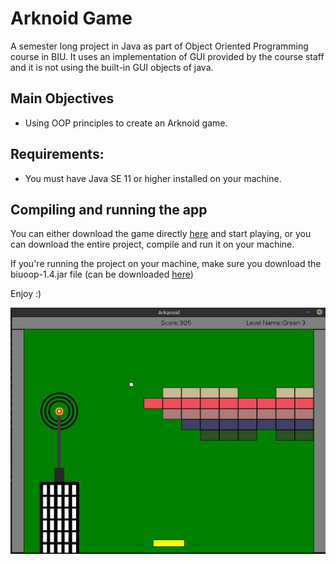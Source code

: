 # Arknoid Game
A semester long project in Java as part of Object Oriented Programming course in BIU.
It uses an implementation of GUI provided by the course staff and it is not using the built-in GUI objects of java.


## Main Objectives
*  Using OOP principles to create an Arknoid game.


## Requirements:
* You must have Java SE 11 or higher installed on your machine. 

## Compiling and running the app

You can either download the game directly [here]() and start playing, or you can download the entire project, compile and run it on your machine.

If you're running the project on your machine, make sure you download the biuoop-1.4.jar file (can be downloaded [here]())

Enjoy :)

![](ReadMePics/screenshot.jpg)



